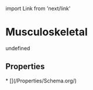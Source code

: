 import Link from 'next/link'
# Musculoskeletal

undefined

## Properties

<Grid>
* [](/Properties/Schema.org/)

</Grid>

